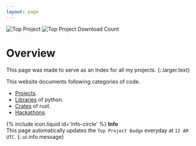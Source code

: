 ```yaml
---
layout: page
---
```


<!-- top badge -->
![Top Project](https://img.shields.io/badge/Top%20Downloaded%20Project%20-%20pasta_man%20-%20Blue?link=https://pypi.org/project/pasta-man)
![Top Project Download Count](https://img.shields.io/badge/Top%20Project%20Download%20Count%20-%209625%20-%20Blue?link=https://pypi.org/project/pasta-man)

# Overview

This page was made to serve as an Index for all my projects.
{:.larger.text}

This website documents following categories of code.

- [Projects](https://d33p0st.in/documentation/#/projects).
- [Libraries](https://d33p0st.in/documentation/#/libraries) of python.
- [Crates](https://d33p0st.in/documentation/#/crates) of rust.
- [Hackathons](https://d33p0st.in/documentation/#/hackathons).

<span>{% include icon.liquid id='info-circle' %} <b>Info</b></span><br> This page automatically updates the `Top Project Badge` everyday at `12 AM UTC`.
{:.ui.info.message}